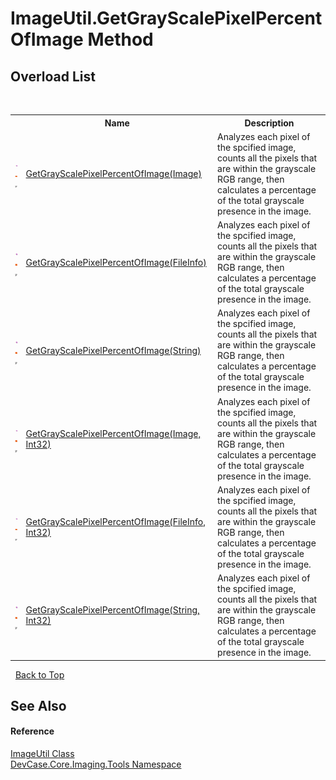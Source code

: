 # ImageUtil.GetGrayScalePixelPercentOfImage Method 
 


## Overload List
&nbsp;<table><tr><th></th><th>Name</th><th>Description</th></tr><tr><td>![Public method](media/pubmethod.gif "Public method")![Static member](media/static.gif "Static member")![Code example](media/CodeExample.png "Code example")</td><td><a href="M_DevCase_Core_Imaging_Tools_ImageUtil_GetGrayScalePixelPercentOfImage">GetGrayScalePixelPercentOfImage(Image)</a></td><td>
Analyzes each pixel of the spcified image, counts all the pixels that are within the grayscale RGB range, then calculates a percentage of the total grayscale presence in the image.</td></tr><tr><td>![Public method](media/pubmethod.gif "Public method")![Static member](media/static.gif "Static member")![Code example](media/CodeExample.png "Code example")</td><td><a href="M_DevCase_Core_Imaging_Tools_ImageUtil_GetGrayScalePixelPercentOfImage_2">GetGrayScalePixelPercentOfImage(FileInfo)</a></td><td>
Analyzes each pixel of the spcified image, counts all the pixels that are within the grayscale RGB range, then calculates a percentage of the total grayscale presence in the image.</td></tr><tr><td>![Public method](media/pubmethod.gif "Public method")![Static member](media/static.gif "Static member")![Code example](media/CodeExample.png "Code example")</td><td><a href="M_DevCase_Core_Imaging_Tools_ImageUtil_GetGrayScalePixelPercentOfImage_4">GetGrayScalePixelPercentOfImage(String)</a></td><td>
Analyzes each pixel of the spcified image, counts all the pixels that are within the grayscale RGB range, then calculates a percentage of the total grayscale presence in the image.</td></tr><tr><td>![Public method](media/pubmethod.gif "Public method")![Static member](media/static.gif "Static member")![Code example](media/CodeExample.png "Code example")</td><td><a href="M_DevCase_Core_Imaging_Tools_ImageUtil_GetGrayScalePixelPercentOfImage_1">GetGrayScalePixelPercentOfImage(Image, Int32)</a></td><td>
Analyzes each pixel of the spcified image, counts all the pixels that are within the grayscale RGB range, then calculates a percentage of the total grayscale presence in the image.</td></tr><tr><td>![Public method](media/pubmethod.gif "Public method")![Static member](media/static.gif "Static member")![Code example](media/CodeExample.png "Code example")</td><td><a href="M_DevCase_Core_Imaging_Tools_ImageUtil_GetGrayScalePixelPercentOfImage_3">GetGrayScalePixelPercentOfImage(FileInfo, Int32)</a></td><td>
Analyzes each pixel of the spcified image, counts all the pixels that are within the grayscale RGB range, then calculates a percentage of the total grayscale presence in the image.</td></tr><tr><td>![Public method](media/pubmethod.gif "Public method")![Static member](media/static.gif "Static member")![Code example](media/CodeExample.png "Code example")</td><td><a href="M_DevCase_Core_Imaging_Tools_ImageUtil_GetGrayScalePixelPercentOfImage_5">GetGrayScalePixelPercentOfImage(String, Int32)</a></td><td>
Analyzes each pixel of the spcified image, counts all the pixels that are within the grayscale RGB range, then calculates a percentage of the total grayscale presence in the image.</td></tr></table>&nbsp;
<a href="#imageutil.getgrayscalepixelpercentofimage-method">Back to Top</a>

## See Also


#### Reference
<a href="T_DevCase_Core_Imaging_Tools_ImageUtil">ImageUtil Class</a><br /><a href="N_DevCase_Core_Imaging_Tools">DevCase.Core.Imaging.Tools Namespace</a><br />